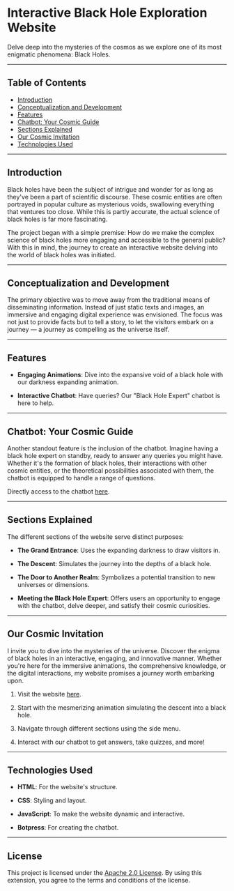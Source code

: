 # **Interactive Black Hole Exploration Website**

Delve deep into the mysteries of the cosmos as we explore one of its most enigmatic phenomena: Black Holes.

---

## **Table of Contents**

- [Introduction](#introduction)
- [Conceptualization and Development](#conceptualization-and-development)
- [Features](#features)
- [Chatbot: Your Cosmic Guide](#chatbot-your-cosmic-guide)
- [Sections Explained](#sections-explained)
- [Our Cosmic Invitation](#our-cosmic-invitation)
- [Technologies Used](#technologies-used)

---

## **Introduction**

Black holes have been the subject of intrigue and wonder for as long as they've been a part of scientific discourse. These cosmic entities are often portrayed in popular culture as mysterious voids, swallowing everything that ventures too close. While this is partly accurate, the actual science of black holes is far more fascinating.

The project began with a simple premise: How do we make the complex science of black holes more engaging and accessible to the general public? With this in mind, the journey to create an interactive website delving into the world of black holes was initiated.

---

## **Conceptualization and Development**

The primary objective was to move away from the traditional means of disseminating information. Instead of just static texts and images, an immersive and engaging digital experience was envisioned. The focus was not just to provide facts but to tell a story, to let the visitors embark on a journey — a journey as compelling as the universe itself.

---

## **Features**

- **Engaging Animations**: Dive into the expansive void of a black hole with our darkness expanding animation.
  
- **Interactive Chatbot**: Have queries? Our "Black Hole Expert" chatbot is here to help.

---

## **Chatbot: Your Cosmic Guide**

Another standout feature is the inclusion of the chatbot. Imagine having a black hole expert on standby, ready to answer any queries you might have. Whether it's the formation of black holes, their interactions with other cosmic entities, or the theoretical possibilities associated with them, the chatbot is equipped to handle a range of questions.

Directly access to the chatbot [here](https://mediafiles.botpress.cloud/d167b5d5-c3eb-4cd3-b302-b1b3fb3f7e0f/webchat/bot.html).

---

## **Sections Explained**

The different sections of the website serve distinct purposes:
- **The Grand Entrance**: Uses the expanding darkness to draw visitors in.
  
- **The Descent**: Simulates the journey into the depths of a black hole.
  
- **The Door to Another Realm**: Symbolizes a potential transition to new universes or dimensions.
  
- **Meeting the Black Hole Expert**: Offers users an opportunity to engage with the chatbot, delve deeper, and satisfy their cosmic curiosities.

---

## **Our Cosmic Invitation**

I invite you to dive into the mysteries of the universe. Discover the enigma of black holes in an interactive, engaging, and innovative manner. Whether you're here for the immersive animations, the comprehensive knowledge, or the digital interactions, my website promises a journey worth embarking upon.

1. Visit the website [here](https://harry251.github.io/blackholes/).
  
2. Start with the mesmerizing animation simulating the descent into a black hole.
  
3. Navigate through different sections using the side menu.
  
4. Interact with our chatbot to get answers, take quizzes, and more!

---

## **Technologies Used**

- **HTML**: For the website's structure.
  
- **CSS**: Styling and layout.
  
- **JavaScript**: To make the website dynamic and interactive.
  
- **Botpress**: For creating the chatbot.

---

## License

This project is licensed under the [Apache 2.0 License](https://opensource.org/license/apache-2-0/). By using this extension, you agree to the terms and conditions of the license.

